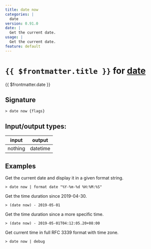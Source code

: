 ```yaml
---
title: date now
categories: |
  date
version: 0.91.0
date: |
  Get the current date.
usage: |
  Get the current date.
feature: default
---
```

<!-- This file is automatically generated. Please edit the command in https://github.com/nushell/nushell instead. -->

# `{{ $frontmatter.title }}` for [date](/commands/categories/date.md)

<div class='command-title'>{{ $frontmatter.date }}</div>

## Signature

```> date now {flags} ```


## Input/output types:

| input   | output   |
| ------- | -------- |
| nothing | datetime |

## Examples

Get the current date and display it in a given format string.
```nu
> date now | format date "%Y-%m-%d %H:%M:%S"

```

Get the time duration since 2019-04-30.
```nu
> (date now) - 2019-05-01

```

Get the time duration since a more specific time.
```nu
> (date now) - 2019-05-01T04:12:05.20+08:00

```

Get current time in full RFC 3339 format with time zone.
```nu
> date now | debug

```
